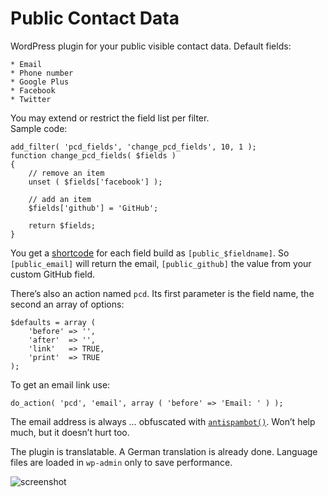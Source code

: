 Public Contact Data
===================

WordPress plugin for your public visible contact data. Default fields:

	* Email
	* Phone number
	* Google Plus
	* Facebook
	* Twitter

You may extend or restrict the field list per filter.  
Sample code:

	add_filter( 'pcd_fields', 'change_pcd_fields', 10, 1 );
	function change_pcd_fields( $fields )
	{
		// remove an item
		unset ( $fields['facebook'] );
		
		// add an item
		$fields['github'] = 'GitHub';
		
		return $fields;
	}

You get a [shortcode][1] for each field build as `[public_$fieldname]`. 
So `[public_email]` will return the email, `[public_github]` the value from
your custom GitHub field.

There’s also an action named `pcd`. Its first parameter is the field name, the 
second an array of options:

	$defaults = array (
		'before' => '',
		'after'  => '',
		'link'   => TRUE,
		'print'  => TRUE
	);

To get an email link use:

	do_action( 'pcd', 'email', array ( 'before' => 'Email: ' ) );
	
The email address is always … obfuscated with [`antispambot()`][2]. 
Won’t help much, but it doesn’t hurt too.

The plugin is translatable. A German translation is already done. 
Language files are loaded in `wp-admin` only to save performance.

![screenshot](https://github.com/toscho/Public-Contact-Data/raw/master/screenshot.png "Translated backend")

[1]: http://codex.wordpress.org/Shortcode_API
[2]: http://codex.wordpress.org/Function_Reference/antispambot